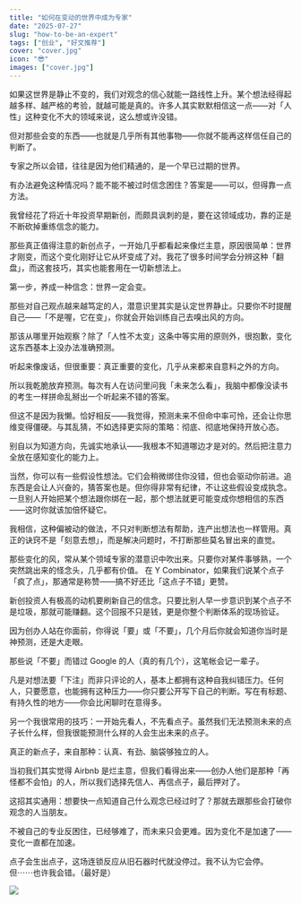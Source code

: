 ```yaml
---
title: "如何在变动的世界中成为专家"
date: "2025-07-27"
slug: "how-to-be-an-expert"
tags: ["创业", "好文推荐"]
cover: "cover.jpg"
icon: "😎"
images: ["cover.jpg"]
---
```

如果这世界是静止不变的，我们对观念的信心就能一路线性上升。某个想法经得起越多样、越严格的考验，就越可能是真的。许多人其实默默相信这一点——对「人性」这种变化不大的领域来说，这么想或许没错。



但对那些会变的东西——也就是几乎所有其他事物——你就不能再这样信任自己的判断了。



专家之所以会错，往往是因为他们精通的，是一个早已过期的世界。



有办法避免这种情况吗？能不能不被过时信念困住？答案是——可以，但得靠一点方法。



我曾经花了将近十年投资早期新创，而颇具讽刺的是，要在这领域成功，靠的正是不断砍掉重练信念的能力。



那些真正值得注意的新创点子，一开始几乎都看起来像烂主意，原因很简单：世界才刚变，而这个变化刚好让它从坏变成了对。我花了很多时间学会分辨这种「翻盘」，而这套技巧，其实也能套用在一切新想法上。



第一步，养成一种信念：世界一定会变。



那些对自己观点越来越笃定的人，潜意识里其实是认定世界静止。只要你不时提醒自己——「不是喔，它在变」，你就会开始训练自己去嗅出风的方向。



那该从哪里开始观察？除了「人性不太变」这条中等实用的原则外，很抱歉，变化这东西基本上没办法准确预测。



听起来像废话，但很重要：真正重要的变化，几乎从来都来自意料之外的方向。



所以我乾脆放弃预测。每次有人在访问里问我「未来怎么看」，我脑中都像没读书的考生一样拼命乱掰出一个听起来不错的答案。



但这不是因为我懒。恰好相反——我觉得，预测未来不但命中率可怜，还会让你思维变得僵硬。与其乱猜，不如选择更实际的策略：彻底、彻底地保持开放心态。



别自以为知道方向，先诚实地承认——我根本不知道哪边才是对的。然后把注意力全放在感知变化的能力上。



当然，你可以有一些假设性想法。它们会稍微绑住你没错，但也会驱动你前进。追东西是会让人兴奋的，猜答案也是。但你得非常有纪律，不让这些假设变成执念。
一旦别人开始把某个想法跟你绑在一起，那个想法就更可能变成你想相信的东西——这时你就该加倍怀疑它。



我相信，这种偏被动的做法，不只对判断想法有帮助，连产出想法也一样管用。真正的诀窍不是「刻意去想」，而是解决问题时，不打断那些莫名冒出来的直觉。



那些变化的风，常从某个领域专家的潜意识中吹出来。只要你对某件事够熟，一个突然跳出来的怪念头，几乎都有价值。
在 Y Combinator，如果我们说某个点子「疯了点」，那通常是称赞——搞不好还比「这点子不错」更赞。



新创投资人有极高的动机要刷新自己的信念。只要比别人早一步意识到某个点子不是垃圾，那就可能赚翻。这个回报不只是钱，更是你整个判断体系的现场验证。



因为创办人站在你面前，你得说「要」或「不要」，几个月后你就会知道你当时是神预测，还是大走眼。



那些说「不要」而错过 Google 的人（真的有几个），这笔帐会记一辈子。



凡是对想法要「下注」而非只评论的人，基本上都拥有这种自我纠错压力。任何人，只要愿意，也能拥有这种压力——你只要公开写下自己的判断。写在有标题、有持久性的地方——你会比闲聊时在意得多。



另一个我很常用的技巧：一开始先看人，不先看点子。虽然我们无法预测未来的点子长什么样，但我很能预测什么样的人会生出未来的点子。



真正的新点子，来自那种：认真、有劲、脑袋够独立的人。



当初我们其实觉得 Airbnb 是烂主意，但我们看得出来——创办人他们是那种「再怪都不会怕」的人，所以我们选择先信人、再信点子，最后押对了。



这招其实通用：想要快一点知道自己什么观念已经过时了？那就去跟那些会打破你观念的人当朋友。



不被自己的专业反困住，已经够难了，而未来只会更难。因为变化不是加速了——变化一直都在加速。



点子会生出点子，这场连锁反应从旧石器时代就没停过。我不认为它会停。
但⋯⋯也许我会错。（最好是）




![](https://prod-files-secure.s3.us-west-2.amazonaws.com/112d0858-5090-4d34-a606-b75eb8d65fd2/46476355-9cf3-4e99-9b7a-3531bc426380/1000202064.png?X-Amz-Algorithm=AWS4-HMAC-SHA256&X-Amz-Content-Sha256=UNSIGNED-PAYLOAD&X-Amz-Credential=ASIAZI2LB46642HQNR45%2F20250830%2Fus-west-2%2Fs3%2Faws4_request&X-Amz-Date=20250830T234249Z&X-Amz-Expires=3600&X-Amz-Security-Token=IQoJb3JpZ2luX2VjEIf%2F%2F%2F%2F%2F%2F%2F%2F%2F%2FwEaCXVzLXdlc3QtMiJIMEYCIQDbohqzfchDW2Wi%2FQjX1dQ6PeL1wWyJiTDAWXkRWo8qOQIhAKCpdkQ1RHGzRXE7HVtkYy4mM3wlrsWq5%2FqZGHElbrCtKogECOD%2F%2F%2F%2F%2F%2F%2F%2F%2F%2FwEQABoMNjM3NDIzMTgzODA1IgzeTp78RVQevr8ihjkq3AMhjzhBLduzbr3PJAc9K%2FJ5P1eeSznXPdZUjyffLNDmwrlkNc15eRsEh6iKyaa4en4rbcTKjiX1PmEZDbYFS%2BU%2B%2FIqPvsjkUN8vj2BfcMrFy4OArHDYwDm3S%2Fz6p0WSYvtYJbuhdaNoSoyLW8YIsaua7fLJoYKoX5zZZZB3%2BpswfUcsKuAuXoRA%2F1LSRIb4kG3C2kpc9ZA3urhmwHXzBwVQ%2FW4r0ndxlaNetgkQqgzthp1tHDYZqZpQECzA%2BM1lkjkQw2gM%2BLbbc1eYaiBwQgh4lc2UqZ2Q5Z44nTVlt2V5zxr8%2F2PDg3gX3%2B8Rxdn9jHciud%2FLB8wYHsBtIrYIg7Yti%2FzhFfaM7nGrATsCZhEaTgKvv3F%2BPleIJNbzckmkiJQAi5b%2FtcTHqThgUeg9L9Pdu50kpw4fOyy86MCZ7DHrdF359dfR4m5D2z4Id83oJHnHgnfBqdLJ4hekWYtF8riXzwis8nBIgHNIou5Haw1HeuzZ8ByQweywyQS2u%2BzlhEohYMVimelvjl1HOSIWNkdnMdWwa1daljcgOMlNa11jUVuK%2B6CWAK5qjuoy6umRyU%2BsJbudk4GrKsPlfgMajn%2BEra%2Bib2qYAdNlH5qE4L6xsZI%2BJ5gueWNrm1oMRzDJhM7FBjqkAXuqn61uowcw7sdJ7ZctlBlHHyaUtx1aUWUCtJTn1DS%2F5VqqB%2BzS2SpBo8q%2BAs%2FcOStw677tobn1rtUjPk%2BmxgQOw%2BSHMk9BatC%2F%2B7KSXRjURa1RUwQPQNWyfQOF%2F2QgPoD01tvnM4U2rQK0cUb6daHVUHRhX6JTKoBIvAGOgYIOTwQMIZ7WGtuSHLX%2BpXWhZ81F7HJ3vMnF4vw40rnOwsYIJ7Er&X-Amz-Signature=69a1ab3f4ab6cb61324000fb3e2f50ba1a504c08df9f8b3e436c2905c86f7806&X-Amz-SignedHeaders=host&x-amz-checksum-mode=ENABLED&x-id=GetObject)

